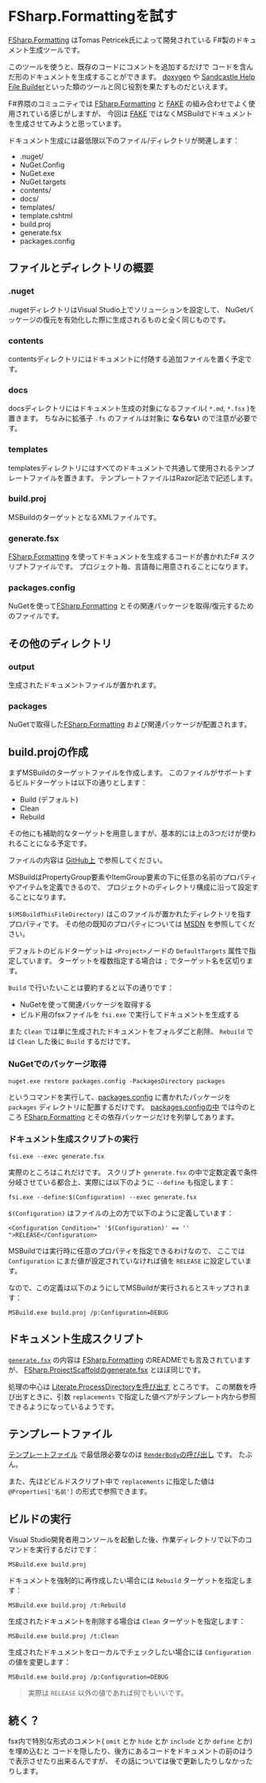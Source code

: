 # FSharp.Formattingを試す

[FSharp.Formatting][link01] はTomas Petricek氏によって開発されている
F#製のドキュメント生成ツールです。

このツールを使うと、既存のコードにコメントを追加するだけで
コードを含んだ形のドキュメントを生成することができます。
[doxygen][link02] や [Sandcastle Help File Builder][link03]といった類のツールと同じ役割を果たすものだといえます。

F#界隈のコミュニティでは [FSharp.Formatting][link01] と
[FAKE][link04] の組み合わせでよく使用されている感じがしますが、
今回は [FAKE][link04] ではなくMSBuildでドキュメントを生成させてみようと思っています。

ドキュメント生成には最低限以下のファイル/ディレクトリが関連します：

* .nuget/
 * NuGet.Config
 * NuGet.exe
 * NuGet.targets
* contents/
* docs/
* templates/
 * template.cshtml
* build.proj
* generate.fsx
* packages.config

## ファイルとディレクトリの概要

### .nuget

.nugetディレクトリはVisual Studio上でソリューションを設定して、
NuGetパッケージの復元を有効化した際に生成されるものと全く同じものです。

### contents

contentsディレクトリにはドキュメントに付随する追加ファイルを置く予定です。

### docs

docsディレクトリにはドキュメント生成の対象になるファイル( `*.md`, `*.fsx` )を置きます。
ちなみに拡張子 `.fs` のファイルは対象に **ならない** ので注意が必要です。

### templates

templatesディレクトリにはすべてのドキュメントで共通して使用されるテンプレートファイルを置きます。
テンプレートファイルはRazor記法で記述します。

### build.proj

MSBuildのターゲットとなるXMLファイルです。

### generate.fsx

[FSharp.Formatting][link01] を使ってドキュメントを生成するコードが書かれたF# スクリプトファイルです。
プロジェクト毎、言語毎に用意されることになります。

### packages.config

NuGetを使って[FSharp.Formatting][link01] とその関連パッケージを取得/復元するためのファイルです。

## その他のディレクトリ

### output

生成されたドキュメントファイルが置かれます。

### packages

NuGetで取得した[FSharp.Formatting][link01] および関連パッケージが配置されます。

## build.projの作成

まずMSBuildのターゲットファイルを作成します。
このファイルがサポートするビルドターゲットは以下の通りとします：

* Build (デフォルト)
* Clean
* Rebuild

その他にも補助的なターゲットを用意しますが、基本的には上の3つだけが使われることになる予定です。

ファイルの内容は [GitHub上][link05] で参照してください。

MSBuildはPropertyGroup要素やItemGroup要素の下に任意の名前のプロパティやアイテムを定義できるので、
プロジェクトのディレクトリ構成に沿って設定することになります。

`$(MSBuildThisFileDirectory)` はこのファイルが置かれたディレクトリを指すプロパティです。
その他の既知のプロパティについては [MSDN][link06] を参照してください。

デフォルトのビルドターゲットは `<Project>`ノードの `DefaultTargets` 属性で指定しています。
ターゲットを複数指定する場合は `;` でターゲット名を区切ります。

`Build` で行いたいことは要約すると以下の通りです：

* NuGetを使って関連パッケージを取得する
* ビルド用のfsxファイルを `fsi.exe` で実行してドキュメントを生成する

また `Clean` では単に生成されたドキュメントをフォルダごと削除、
`Rebuild` では `Clean` した後に `Build` するだけです。

### NuGetでのパッケージ取得

    nuget.exe restore packages.config -PackagesDirectory packages

というコマンドを実行して、[packages.config][link07] に書かれたパッケージを `packages` ディレクトリに配置するだけです。
[packages.configの中][link07] では今のところ [FSharp.Formatting][link01] とその依存パッケージだけを列挙してあります。

### ドキュメント生成スクリプトの実行

    fsi.exe --exec generate.fsx

実際のところはこれだけです。
スクリプト `generate.fsx` の中で定数定義で条件分岐させている都合上、実際には以下のように ``--define`` も指定します：

    fsi.exe --define:$(Configuration) --exec generate.fsx

`$(Configuration)` はファイルの上の方で以下のように定義しています：

    <Configuration Condition=" '$(Configuration)' == '' ">RELEASE</Configuration>

MSBuildでは実行時に任意のプロパティを指定できるわけなので、
ここでは `Configuration` にまだ値が設定されていなければ値を `RELEASE` に設定しています。

なので、この定義は以下のようにしてMSBuildが実行されるとスキップされます：

    MSBuild.exe build.proj /p:Configuration=DEBUG

## ドキュメント生成スクリプト

[`generate.fsx`][link08] の内容は [FSharp.Formatting][link01] のREADMEでも言及されていますが、
[FSharp.ProjectScaffoldのgenerate.fsx][link09] とほぼ同じです。

処理の中心は [Literate.ProcessDirectoryを呼び出す][link10] ところです。
この関数を呼び出すときに、引数 `replacements` で指定した値ペアがテンプレート内から参照できるようになっているようです。

## テンプレートファイル

[テンプレートファイル][link11] で最低限必要なのは [`RenderBody`の呼び出し][link11] です。
たぶん。

また、先ほどビルドスクリプト中で `replacements` に指定した値は `@Properties['名前']` の形式で参照できます。

## ビルドの実行

Visual Studio開発者用コンソールを起動した後、作業ディレクトリで以下のコマンドを実行するだけです：

    MSBuild.exe build.proj

ドキュメントを強制的に再作成したい場合には `Rebuild` ターゲットを指定します：

    MSBuild.exe build.proj /t:Rebuild

生成されたドキュメントを削除する場合は `Clean` ターゲットを指定します：

    MSBuild.exe build.proj /t:Clean

生成されたドキュメントをローカルでチェックしたい場合には `Configuration` の値を変更します：

    MSBuild.exe build.proj /p:Configuration=DEBUG

> 実際は `RELEASE` 以外の値であれば何でもいいです。

## 続く？

fsx内で特別な形式のコメント( `omit` とか `hide` とか `include` とか `define` とか)を埋め込むと
コードを隠したり、後方にあるコードをドキュメントの前のほうで表示させたり出来るんですが、
その話については後で更新したりしなかったりします。

[link01]: http://tpetricek.github.io/FSharp.Formatting/ "FSharp.Formatting"
[link02]: http://www.doxygen.org/index.html "doxygen"
[link03]: http://shfb.codeplex.com/ "Sandcastle Help File Builder"
[link04]: http://fsharp.github.io/FAKE/ "FAKE"
[link05]: https://github.com/yukitos/TryFSharp.Formatting/blob/master/build.proj "build.proj"
[link06]: http://msdn.microsoft.com/ja-jp/library/ms164309.aspx "MSBuildの予約済みおよび既知のプロパティ"
[link07]: https://github.com/yukitos/TryFSharp.Formatting/blob/master/packages.config "packages.config"
[link08]: https://github.com/yukitos/TryFSharp.Formatting/blob/master/generate.fsx "generate.fsx"
[link09]: https://github.com/fsprojects/FSharp.ProjectScaffold/blob/master/docs/tools/generate.fsx "FSharp.ProjectScaffoldのgenerate.fsx"
[link10]: https://github.com/yukitos/TryFSharp.Formatting/blob/master/generate.fsx#L46-L48 "Literate.ProcessDirectory"
[link11]: https://github.com/yukitos/TryFSharp.Formatting/blob/master/templates/template.cshtml#L24 "RenderBody()"
